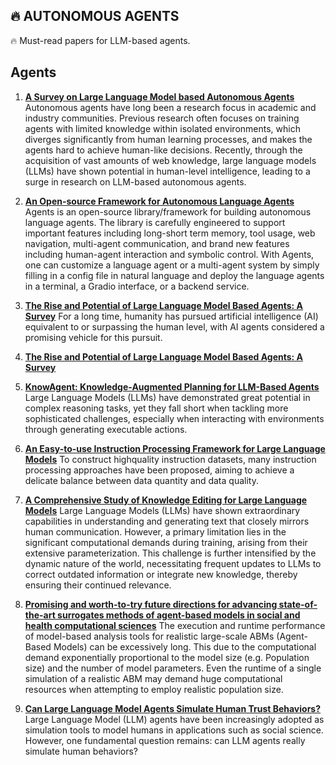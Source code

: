 ## 🔥  AUTONOMOUS AGENTS
🔥 Must-read papers for LLM-based agents.

## Agents

1. **[A Survey on Large Language Model based Autonomous Agents](https://arxiv.org/pdf/2308.11432.pdf)**  
Autonomous agents have long been a
research focus in academic and industry communities. Previous research often focuses on training
agents with limited knowledge within isolated environments, which diverges significantly from human
learning processes, and makes the agents hard to
achieve human-like decisions. Recently, through
the acquisition of vast amounts of web knowledge,
large language models (LLMs) have shown potential in human-level intelligence, leading to a surge in
research on LLM-based autonomous agents. 


2. **[An Open-source Framework for Autonomous Language Agents](https://github.com/aiwaves-cn/agents)** 
Agents is an open-source library/framework for building autonomous language agents. The library is carefully engineered to support important features including long-short term memory, tool usage, web navigation, multi-agent communication, and brand new features including human-agent interaction and symbolic control. With Agents, one can customize a language agent or a multi-agent system by simply filling in a config file in natural language and deploy the language agents in a terminal, a Gradio interface, or a backend service.

3. **[The Rise and Potential of Large Language Model Based Agents: A Survey](https://github.com/aiwaves-cn/agents)** 
For a long time, humanity has pursued artificial intelligence (AI) equivalent to or
surpassing the human level, with AI agents considered a promising vehicle for
this pursuit.

4. **[The Rise and Potential of Large Language Model Based Agents: A Survey](https://github.com/woooodyy/llm-agent-paper-list)** 

5. **[KnowAgent: Knowledge-Augmented Planning for LLM-Based Agents ](https://arxiv.org/abs/2403.03101)** 
Large Language Models (LLMs) have demonstrated great potential in complex reasoning tasks, yet they fall short when tackling more sophisticated challenges, especially when interacting with environments through generating executable actions. 

6. **[An Easy-to-use Instruction Processing Framework for Large Language Models](https://arxiv.org/pdf/2402.03049.pdf)** 
To construct highquality instruction datasets, many instruction
processing approaches have been proposed,
aiming to achieve a delicate balance between
data quantity and data quality.

7. **[A Comprehensive Study of Knowledge Editing for Large Language Models](https://arxiv.org/pdf/2401.01286.pdf)** 
Large Language Models (LLMs) have shown extraordinary capabilities in understanding and generating text that closely mirrors human communication. However, a primary limitation lies in the significant computational demands during training, arising from their extensive parameterization. This challenge is further intensified by the dynamic nature of the world, necessitating frequent updates to LLMs to correct outdated information or integrate new knowledge, thereby ensuring their continued relevance. 

8. **[Promising and worth-to-try future directions for advancing state-of-the-art surrogates methods of agent-based models in social and health computational sciences](https://arxiv.org/abs/2403.04417)** 
The execution and runtime performance of model-based analysis tools for realistic large-scale ABMs (Agent-Based Models) can be excessively long. This due to the computational demand exponentially proportional to the model size (e.g. Population size) and the number of model parameters. Even the runtime of a single simulation of a realistic ABM may demand huge computational resources when attempting to employ realistic population size. 

9. **[Can Large Language Model Agents Simulate Human Trust Behaviors?](https://arxiv.org/abs/2402.04559)** 
Large Language Model (LLM) agents have been increasingly adopted as simulation tools to model humans in applications such as social science. However, one fundamental question remains: can LLM agents really simulate human behaviors?




